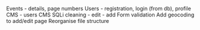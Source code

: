 Events - details, page numbers
Users - registration, login (from db), profile
CMS - users
CMS SQLi cleaning - edit - add
Form validation
Add geocoding to add/edit page
Reorganise file structure
